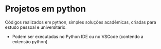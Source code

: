 # Projetos em python
Códigos realizados em python, simples soluções acadêmicas, criadas para estudo pessoal e universitário.

-  Podem ser executadas no Python IDE ou no VSCode (contendo a extensão python).

